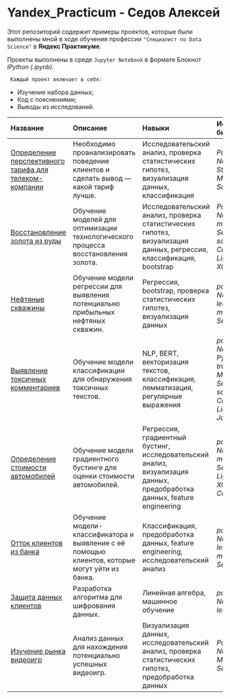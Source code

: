 # Yandex_Practicum - Седов Алексей

Этот репозиторий содержит примеры проектов, которые были выполнены мной в ходе обучения профессии `"Специалист по Data Science"` в **Яндекс Практикуме**.


Проекты выполнены в среде `Jupyter Notebook` в формате Блокнот *IPython (.ipynb)*.

` Каждый проект включает в себя:`

* Изучение набора данных;
* Код с пояснениями;
* Выводы из исследований.

|Название|Описание|Навыки|Используемые библиотеки| 
|:-------|:-------|:-----|:----------------------|
| [Определение перспективного тарифа для телеком-компании](https://github.com/Alex-Sedov/Yandex_Practicum/tree/main/%D0%9E%D0%BF%D1%80%D0%B5%D0%B4%D0%B5%D0%BB%D0%B5%D0%BD%D0%B8%D0%B5%20%D0%BF%D0%B5%D1%80%D1%81%D0%BF%D0%B5%D0%BA%D1%82%D0%B8%D0%B2%D0%BD%D0%BE%D0%B3%D0%BE%20%D1%82%D0%B0%D1%80%D0%B8%D1%84%D0%B0) | Необходимо проанализировать поведение клиентов и сделать вывод — какой тариф лучше. | Исследовательский анализ, проверка статистических гипотез, визуализация данных, классификация | *Pandas, NumPy, Math, Statistics, Matplotlib, SciPy, Seaborn* |
| [Восстановление золота из руды]() | Обучение моделей для оптимизации технологического процесса восстановления золота. | Исследовательский анализ, проверка статистических гипотез, визуализация данных, регрессия, классификация, bootstrap | *Pandas, NumPy, matplotlib, Seaborn, SciPy, scikit-learn, CatBoost, LightGBM, XGBoost* |
|[Нефтяные скважины]()| Обучение модели регрессии для выявления потенциально прибыльных нефтяных скважин. | Регрессия, bootstrap, проверка статистических гипотез, визуализация данных | *pandas, NumPy, scikit-learn, matplotlib, Seaborn, SciPy* |
| [Выявление токсичных комментариев]() | Обучение модели классификации для обнаружения токсичных текстов. | NLP, BERT, векторизация текстов, классификация, лемматизация, регулярные выражения | *pandas, NumPy, NLTK, PyTorch, transformers, Matplotlib, Seaborn, scikit-learn, CatBoost, LightGBM, Joblib* |
| [Определение стоимости автомобилей]() | Обучение модели градиентного бустинге для оценки стоимости автомобилей. | Регрессия, градиентный бустинг, исследовательский анализ, визуализация данных, предобработка данных, feature engineering | *pandas, NumPy, matplotlib, Seaborn, LightGBM, XGBoost, CatBoost* |
| [Отток клиентов из банка]() | Обучение модели-классификатора и выявление с её помощью клиентов, которые могут уйти из банка. | Классификация, предобработка данных, feature engineering, исследовательский анализ | *pandas, NumPy, scikit-learn, matplotlib, Seaborn* |
| [Защита данных клиентов]() | Разработка алгоритма для шифрования данных. | Линейная алгебра, машинное обучение | *pandas, NumPy, scikit-learn* |
| [Изучение рынка видеоигр](https://github.com/Alex-Sedov/Yandex_Practicum/tree/main/Анализ%20рынка%20видеоигр) | Анализ данных для нахождения потенциально успешных видеоигр. | Визуализация данных, исследовательский анализ, проверка статистических гипотез, предобработка данных | *Pandas, NumPy, Matplotlib, Seaborn, SciPy* |
